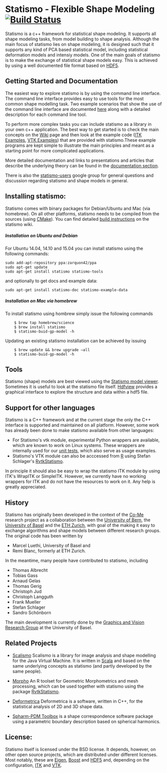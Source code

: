 # Statismo - Flexible Shape Modeling [![Build Status](https://travis-ci.org/statismo/statismo.svg?branch=develop)](https://travis-ci.org/statismo/statismo)


Statismo is a c++ framework for statistical shape modeling. It supports all shape modeling tasks, from model building to shape analysis. Although the main focus of statismo lies on shape modeling, it is designed such that it supports any kind of PCA based statistical model, including statistical deformation models and intensiy models. One of the main goals of statismo is to make the exchange of statistical shape models easy. This is achieved by using a well documented file format based on [HDF5](http://hdf5group.org).

## Getting Started and Documentation

The easiest way to explore statismo is by using the command line interface. The command line interface provides easy to use tools for the most common shape modelling task. Two example scenarios that show the use of the command line interface are documented [here](https://github.com/statismo/statismo/wiki/statismo-cli) along with a detailed description for each command line tool. 

To perform more complex tasks you can include statismo as a library in your own c++ application. The best way to get started is to check the main concepts on the [Wiki](https://github.com/statismo/statismo/wiki) page and then look at the example code ([ITK Examples](https://github.com/statismo/statismo/tree/master/modules/ITK/examples), [VTK Examples](https://github.com/statismo/statismo/tree/master/modules/VTK/examples)) that are provided with statismo.These example programs are kept simple to illustrate the main principles and meant as a starting point for more complicated applications.

More detailed documentation and links to presentations and articles that describe the underlying theory can be found in the 
[documentation section](https://github.com/statismo/statismo/wiki/Documentation).

There is also the [statismo-users](https://groups.google.com/forum/#!forum/statismo-users) google group for general questions and discussion regarding statismo and shape models in general.

## Installing statismo:

Statismo comes with binary packages for Debian/Ubuntu and Mac (via homebrew). On all other platforms, statismo needs to be compiled from the sources (using [CMake](http://www.cmake.org)). You can find detailed [build instructions](https://github.com/statismo/statismo/wiki/buildinstructions) on the statismo wiki.

##### Installation on Ubuntu and Debian
For Ubuntu 14.04, 14.10 and 15.04 you can install statismo using the following commands:
```
sudo add-apt-repository ppa:zarquon42/ppa
sudo apt-get update
sudo apt-get install statismo statismo-tools
```
and optionally to get docs and example data:
```
sudo apt-get install statismo-doc statismo-example-data
```

##### Installation on Mac via homebrew
To install statismo using hombrew simply issue the following commands
```
    $ brew tap homebrew/science
    $ brew install statismo 
    $ statismo-buid-gp-model -h
```
Updating an existing statismo installation can be achieved by issuing
```
    $ brew update && brew upgrade —all
    $ statismo-buid-gp-model -h
```

## Tools

Statismo (shape) models are best viewed using the [Statismo model viewer](https://github.com/statismo/statismo/wiki/Statismo%20Viewer).
Sometimes it is useful to look at the statismo file itself. [Hdfview](http://www.hdfgroup.org/products/java/hdfview/) provides a graphical interface  to explore the structure and data within a hdf5 file.

## Support for other languages

Statismo is a C++ framework and at the current stage the only the C++ interface is supported and maintained on all platform. However, some work has already been done to make statismo available from other languages: 

* For Statismo's vtk module, experimental Python wrappers are available, which are known to work on Linux systems. These wrappers are internally used for our [unit tests](https://github.com/statismo/statismo/tree/master/modules/VTK/wrapping/tests/statismoTests), which also serve as usage examples.
* Statismo's VTK module can also be acccessed from [R](http://www.r-project.org) using Stefan Schlager's [RvtkStatismo](https://github.com/zarquon42b/RvtkStatismo). 

In principle it should also be easy to wrap the statismo ITK module by using ITK's WrapITK or SimpleITK. However, we currently have no working wrappers for ITK and do not have the resources to work on it. Any help is greatly appreciated. 

## History

Statismo has originally been developed in the context of the [Co-Me](http://www.co-me.ch) research project as a collaboration between the [University of Bern](http://www.istb.unibe.ch), the [University of Basel](http://gravis.cs.unibas.ch) and the [ETH Zurich](http://www.vision.ee.ethz.ch/), with goal of the making it easy to exchange algorithms and shape models between different research groups. The original code has been written by 
* Marcel Luethi, University of Basel  and
* Remi Blanc, formerly at ETH Zurich.

In the meantime, many people have contributed to statismo, including
- Thomas Albrecht
- Tobias Gass
- Arnaud Gelas
- Thomas Gerig
- Christoph Jud
- Christoph Langguth
- Frank Mueller
- Stefan Schlager
- Sandro Schönborn


The main development is currently done by the [Graphics and Vision Research Group](http://gravis.cs.unibas.ch) at the University of Basel.


## Related Projects
* [Scalismo](http://github.com/unibas-gravis/scalismo) Scalismo is a library for image analysis and shape modelling for the Java Virtual Machine. It is written in [Scala](www.scala-lang.org) and based on the same underlying concepts as statismo (and partly developed by the same people).

* [Morpho](http://cran.r-project.org/web/packages/Morpho/index.html) An R toolset for Geometric Morphometrics and mesh processing, which can be used together with statismo using the package [RvtkStatismo](https://github.com/zarquon42b/RvtkStatismo).

* [Deformetrica](http://www.deformetrica.org/) Deformetrica is a software, written in C++, for the statistical analysis of 2D and 3D shape data.

* [Spharm-PDM Toolbox](https://www.nitrc.org/projects/spharm-pdm) is a shape correspondence software package using a parametric boundary description based on spherical harmonics.


## License:

Statismo itself is licensed under the BSD license. It depends, however, on other open source projects, which are distributed under different licenses. Most notably, these are [Eigen](http://eigen.tuxfamily.org), [Boost](http://www.boost.org) and [HDF5](http://www.hdfgroup.org) and, depending on the configuration, [ITK](http://www.itk.org) and [VTK](http://www.vtk.org).
